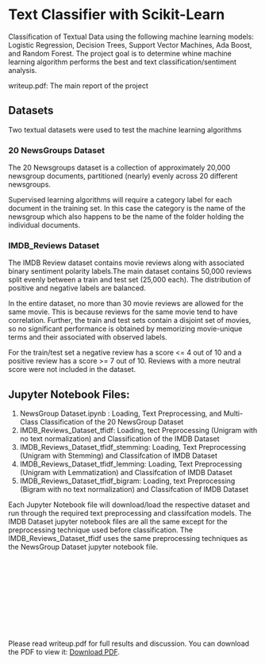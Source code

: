 # Text Classifier with Scikit-Learn

Classification of Textual Data using the following machine learning models: Logistic Regression, Decision Trees, Support Vector Machines, Ada Boost, and Random Forest. The project goal is to determine whine machine learning algorithm performs the best and text classification/sentiment analysis.

writeup.pdf: The main report of the project

## Datasets
Two textual datasets were used to test the machine learning algorithms

### 20 NewsGroups Dataset
The 20 Newsgroups dataset is a collection of approximately 20,000 newsgroup documents, partitioned (nearly) evenly across 20 different newsgroups.

Supervised learning algorithms will require a category label for each document in the training set. In this case the category is the name of the newsgroup which also happens to be the name of the folder holding the individual documents.

### IMDB_Reviews Dataset
The IMDB Review dataset contains movie reviews along with associated binary sentiment polarity labels.The main dataset contains 50,000 reviews split evenly between a train and test set (25,000 each). The distribution of positive and negative labels are balanced.

In the entire dataset, no more than 30 movie reviews are allowed for the same movie. This is because reviews for the same movie tend to have correlation. Further, the train and test sets contain a disjoint set of movies, so no significant performance is obtained by memorizing movie-unique terms and their associated with observed labels.

For the train/test set a negative review has a score <= 4 out of 10 and a positive review has a score >= 7 out of 10. Reviews with a more neutral score were not included in the dataset.

## Jupyter Notebook Files:
1. NewsGroup Dataset.ipynb : Loading, Text Preprocessing, and Multi-Class Classification of the 20 NewsGroup Dataset
2. IMDB_Reviews_Dataset_tfidf: Loading, tect Preprocessing (Unigram with no text normalization) and Classification of the IMDB Dataset
3. IMDB_Reviews_Dataset_tfidf_stemming: Loading, Text Preprocessing (Unigram with Stemming) and Classifcation of IMDB Dataset
4. IMDB_Reviews_Dataset_tfidf_lemming: Loading, Text Preprocessing (Unigram with Lemmatization) and Classifcation of IMDB Dataset
5. IMDB_Reviews_Dataset_tfidf_bigram: Loading, text Preprocessing (Bigram with no text normalization) and Classifcation of IMDB Dataset
    
Each Jupyter Notebook file will download/load the respective dataset and run through the required text preprocessing and classifcation models. The IMDB Dataset jupyter notebook files are all the same except for the preprocessing technique used before classification. The IMDB_Reviews_Dataset_tfidf uses the same preprocessing techniques as the NewsGroup Dataset jupyter notebook file.

<object data="writeup.pdf" type="application/pdf" width="700px" height="700px">
    <embed src="writeup.pdf">
        <p>Please read writeup.pdf for full results and discussion. You can download the PDF to view it: <a href="writeup.pdf">Download PDF</a>.</p>
    </embed>
</object>
